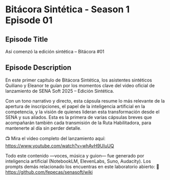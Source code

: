 # Bitácora Sintética - Season 1 Episode 01

## Episode Title

Así comenzó la edición sintética – Bitácora #01

## Episode Description

En este primer capítulo de Bitácora Sintética, los asistentes sintéticos Quiliano y Eleanor te guían por los momentos clave del video oficial de lanzamiento de SENA Soft 2025 – Edición Sintética.

Con un tono narrativo y directo, esta cápsula resume lo más relevante de la apertura de inscripciones, el papel de la inteligencia artificial en la competencia, y la visión de quienes lideran esta transformación desde el SENA y sus aliados.
Esta es la primera de varias cápsulas breves que acompañarán también cada transmisión de la Ruta Habilitadora, para mantenerte al día sin perder detalle.

📺 Mira el video completo del lanzamiento aquí: ⁠https://www.youtube.com/watch?v=whAvH9UIuUQ⁠

Todo este contenido —voces, música y guion— fue generado por inteligencia artificial (NotebookLM, ElevenLabs, Suno, Audacity). Los prompts demás relacionado los encuentras en este laboratorio abierto: 🧪 ⁠https://github.com/fepecas/senasoft/wiki⁠
